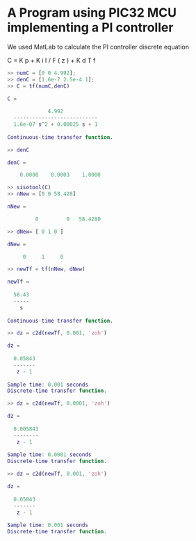 # A Program using PIC32 MCU implementing a PI controller

We used MatLab to calculate the PI controller discrete equation

C = K p + K i I / F ( z ) + K d T f 

```matlab
>> numC = [0 0 4.992];
>> denC = [1.6e-7 2.5e-4 1];
>> C = tf(numC,denC)

C =
 
             4.992
  ---------------------------
  1.6e-07 s^2 + 0.00025 s + 1
 
Continuous-time transfer function.

>> denC

denC =

    0.0000    0.0003    1.0000

>> sisotool(C)
>> nNew = [0 0 58.428]

nNew =

         0         0   58.4280

>> dNew= [ 0 1 0 ]

dNew =

     0     1     0

>> newTf = tf(nNew, dNew)

newTf =
 
  58.43
  -----
    s
 
Continuous-time transfer function.

>> dz = c2d(newTf, 0.001, 'zoh')

dz =
 
  0.05843
  -------
   z - 1
 
Sample time: 0.001 seconds
Discrete-time transfer function.

>> dz = c2d(newTf, 0.0001, 'zoh')

dz =
 
  0.005843
  --------
   z - 1
 
Sample time: 0.0001 seconds
Discrete-time transfer function.

>> dz = c2d(newTf, 0.001, 'zoh')

dz =
 
  0.05843
  -------
   z - 1
 
Sample time: 0.001 seconds
Discrete-time transfer function.
```